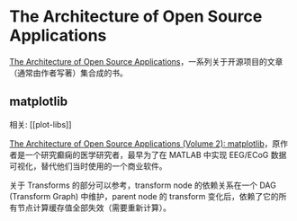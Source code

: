 The Architecture of Open Source Applications
===

[The Architecture of Open Source Applications](http://www.aosabook.org/en/index.html)，一系列关于开源项目的文章（通常由作者写著）集合成的书。

## matplotlib

相关: [[plot-libs]]

[The Architecture of Open Source Applications (Volume 2): matplotlib](http://www.aosabook.org/en/matplotlib.html)，原作者是一个研究癫痫的医学研究者，最早为了在 MATLAB 中实现 EEG/ECoG 数据可视化，替代他们当时使用的一个商业软件。

关于 Transforms 的部分可以参考，transform node 的依赖关系在一个 DAG (Transform Graph) 中维护，parent node 的 transform 变化后，依赖了它的所有节点计算缓存值全部失效（需要重新计算）。